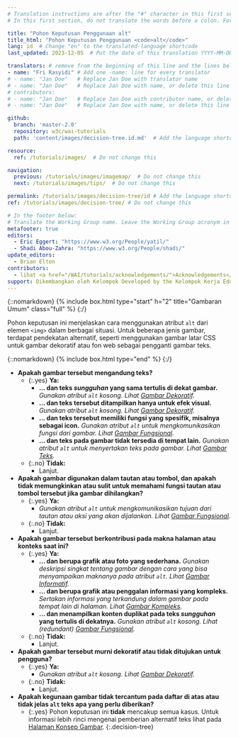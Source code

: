 ```yaml
---
# Translation instructions are after the "#" character in this first section. They are comments that do not show up in the web page. You do not need to translate the instructions after "#".
# In this first section, do not translate the words before a colon. For example, do not translate "title:". Do translate the text after "title:".

title: "Pohon Keputusan Penggunaan alt"
title_html: "Pohon Keputusan Penggunaan <code>alt</code>"
lang: id  # Change "en" to the translated-language shortcode
last_updated: 2023-12-05  # Put the date of this translation YYYY-MM-DD (with month in the middle)

translators: # remove from the beginning of this line and the lines below: "# " (the hash sign and the space)
- name: "Fri Rasyidi" # Add one -name: line for every translator
# - name: "Jan Doe"   # Replace Jan Doe with translator name
# - name: "Jan Doe"   # Replace Jan Doe with name, or delete this line if not multiple translators
# contributors:
# - name: "Jan Doe"   # Replace Jan Doe with contributor name, or delete this line if none
# - name: "Jan Doe"   # Replace Jan Doe with name, or delete this line if not multiple contributors

github:
  branch: 'master-2.0'
  repository: w3c/wai-tutorials
  path: 'content/images/decision-tree.id.md'  # Add the language shortcode to the middle of the filename, for example: content/index.fr.md

resource:
  ref: /tutorials/images/  # Do not change this

navigation:
  previous: /tutorials/images/imagemap/  # Do not change this
  next: /tutorials/images/tips/  # Do not change this

permalink: /tutorials/images/decision-tree/id # Add the language shortcode to the end, with no slash at end, for example: /link/to/page/fr
ref: /tutorials/images/decision-tree/ # Do not change this

# In the footer below:
# Translate the Working Group name. Leave the Working Group acronym in English.
metafooter: true
editors:
  - Eric Eggert: "https://www.w3.org/People/yatil/"
  - Shadi Abou-Zahra: "https://www.w3.org/People/shadi/"
update_editors:
  - Brian Elton
contributors:
  - lihat <a href="/WAI/tutorials/acknowledgements/">Acknowledgements</a>
support: Dikembangkan oleh Kelompok Developed by the Kelompok Kerja Edukasi dan Pendampingan (<a href="https://www.w3.org/groups/wg/eowg">EOWG</a>). Dikembangkan dengan dukungan dari <a href="https://www.w3.org/WAI/ACT/">proyek WAI-ACT</a>, didanai bersama oleh  <strong>Program <abbr title="Teknologi Masyarakat Informasi">IST</abbr> Komisi Eropa</strong>.
---
```


{::nomarkdown}
{% include box.html type="start" h="2" title="Gambaran Umum" class="full" %}
{:/}

Pohon keputusan ini menjelaskan cara menggunakan atribut `alt` dari elemen `<img>` dalam berbagai situasi. Untuk beberapa jenis gambar, terdapat pendekatan alternatif, seperti menggunakan gambar latar CSS untuk gambar dekoratif atau fon web sebagai pengganti gambar teks.

{::nomarkdown}
{% include box.html type="end" %}
{:/}

- **Apakah gambar tersebut mengandung teks?**
  - {:.yes} **Ya:**
    -   **… dan teks *sungguhan* yang sama tertulis di dekat gambar.**
      _Gunakan atribut `alt` kosong. Lihat [Gambar Dekoratif](/tutorials/images/decorative/)._
    -   **… dan teks tersebut ditampilkan hanya untuk efek visual.**
      _Gunakan atribut `alt` kosong. Lihat [Gambar Dekoratif](/tutorials/images/decorative/)._
    -   **… dan teks tersebut memiliki fungsi yang spesifik, misalnya sebagai icon.**
      _Gunakan atribut `alt` untuk mengkomunikasikan fungsi dari gambar. Lihat [Gambar Fungsional](/tutorials/images/functional/)._
    -   **… dan teks pada gambar tidak tersedia di tempat lain.** _Gunakan atribut `alt` untuk menyertakan teks pada gambar. Lihat [Gambar Teks](/tutorials/images/textual/#styled-text-decorative-effect)._
  - {:.no} **Tidak:**
    - Lanjut.
- **Apakah gambar digunakan dalam tautan atau tombol, dan apakah tidak memungkinkan atau sulit untuk memahami fungsi tautan atau tombol tersebut jika gambar dihilangkan?**
  - {:.yes} **Ya:**
    - _Gunakan atribut `alt` untuk mengkomunikasikan tujuan dari tautan atau aksi yang akan dijalankan. Lihat [Gambar Fungsional](/tutorials/images/functional/)._
  - {:.no} **Tidak:**
    - Lanjut.
- **Apakah gambar tersebut berkontribusi pada makna halaman atau konteks saat ini?**
  - {:.yes} **Ya:**
    - **… dan berupa grafik atau foto yang sederhana.**
      _Gunakan deskripsi singkat tentang gambar dengan cara yang bisa menyampaikan maknanya pada atribut `alt`. Lihat [Gambar Informatif](/tutorials/images/informative/)._
    - **… dan berupa grafik atau penggalan informasi yang kompleks.**
      _Sertakan informasi yang terkandung dalam gambar pada tempat lain di halaman. Lihat [Gambar Kompleks](/tutorials/images/complex/)._
    - **… dan menampilkan konten duplikat pada teks *sungguhan* yang tertulis di dekatnya.**
      _Gunakan atribut `alt` kosong. Lihat (redundant) [Gambar Fungsional](/tutorials/images/functional/#logo-image-within-link-text)._
  - {:.no} **Tidak:**
    - Lanjut.
- **Apakah gambar tersebut murni dekoratif atau tidak ditujukan untuk pengguna?**
  - {:.yes} **Ya:**
    - _Gunakan atribut `alt` kosong. Lihat [Gambar Dekoratif](/tutorials/images/decorative/)._
  - {:.no} **Tidak:**
    - Lanjut.
- **Apakah kegunaan gambar tidak tercantum pada daftar di atas atau tidak jelas `alt` teks apa yang perlu diberikan?**
  - {:.yes} Pohon keputusan ini **tidak** mencakup semua kasus. Untuk informasi lebih rinci mengenai pemberian alternatif teks lihat pada [Halaman Konsep Gambar](/tutorials/images/).
{:.decision-tree}
